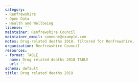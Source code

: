 ```yaml
---
category:
- Renfrewshire
- Open Data
- Health and Wellbeing
license: ''
maintainer: Renfrewshire Council
maintainer_email: someone@example.com
notes: Drug-related deaths 2018, filtered for Renfrewshire.
organization: Renfrewshire Council
resources:
- format: TABLE
  name: Drug related deaths 2018 TABLE
  url: ''
schema: default
title: Drug related deaths 2018
---
```

